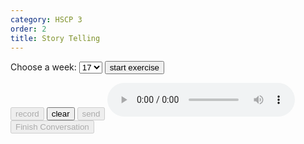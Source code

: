 ```yaml
---
category: HSCP 3
order: 2
title: Story Telling
---
```

<script src="{{ site.baseurl }}/scripts/track.js"></script>
<script src="{{ site.baseurl }}/scripts/speech.js"></script>

 <label for="weeks">Choose a week:</label>
    <select id="weeks">
         <option value="1">17</option>
    </select>
<button id="exercise-btn" onclick="ge()">start exercise</button>
<div>
    <p type="text" id="topicSelected"></p>
</div>
<div class="storyImage" id="storyImage"></div>
  <div class="chat-container">
    <div class="chat-box" id="chatBox">
    </div>
    <div><p type="text" id="userInput"></p> </div>
    <div class="input-area">
        <button id="story-start-btn" disabled>record</button>
        <button id="story-clear-btn" >clear</button>
        <button id="story-send-btn" onclick="sendMessage()" disabled>send</button>
        <audio id="audioPlayer" controls></audio>
    </div>
  </div>
<button id="story-saveButton" disabled>Finish Conversation</button>
 <div class="story-spinner" id="'story-spinner"></div>
<!-- <div id="progressContainer" style="display: none;">
        <progress id="progressBar" value="0" max="100"></progress>
        <span id="progressText">0%</span>
</div> -->
<script src="{{ site.baseurl }}/scripts/story.js"></script>
<script>
tracker();
</script>
<div id="tracker"></div>
